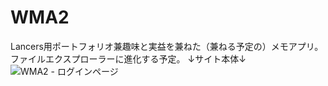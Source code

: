 # WMA2
Lancers用ポートフォリオ兼趣味と実益を兼ねた（兼ねる予定の）メモアプリ。ファイルエクスプローラーに進化する予定。
↓サイト本体↓  
![WMA2 - ログインページ](https://st-gallery.net/)
